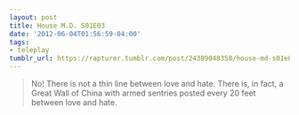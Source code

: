 ```yaml
---
layout: post
title: House M.D. S01E03
date: '2012-06-04T01:56:59-04:00'
tags:
- teleplay
tumblr_url: https://rapturer.tumblr.com/post/24389048358/house-md-s01e03
---
```

> No! There is not a thin line between love and hate. There is, in fact, a Great Wall of China with armed sentries posted every 20 feet between love and hate.


